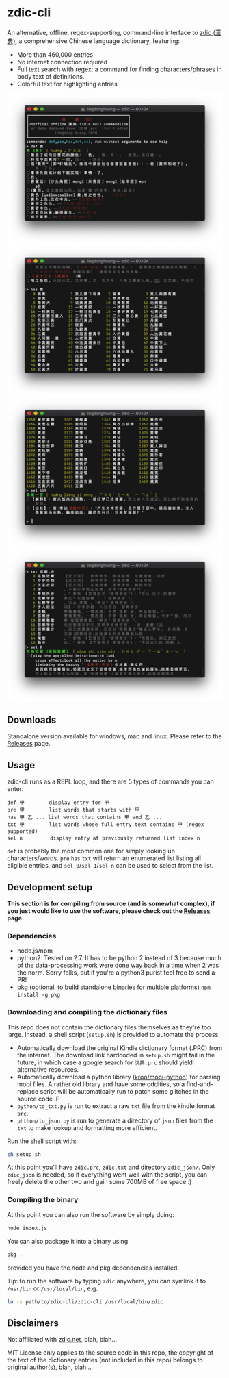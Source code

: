 # zdic-cli

An alternative, offline, regex-supporting, command-line interface to [zdic (漢典)](https://zdic.net), a comprehensive Chinese language dictionary, featuring:

- More than 460,000 entries
- No internet connection required
- Full text search with regex: a command for finding characters/phrases in body text of definitions.
- Colorful text for highlighting entries


![](screenshots/screen001.png)
![](screenshots/screen002.png)
![](screenshots/screen003.png)
![](screenshots/screen004.png)


## Downloads

Standalone version available for windows, mac and linux. Please refer to the [Releases](https://github.com/LingDong-/zdic-cli/releases) page.

## Usage

zdic-cli runs as a REPL loop, and there are 5 types of commands you can enter:

```
def 甲        display entry for 甲
pre 甲        list words that starts with 甲
has 甲 乙 ... list words that contains 甲 and 乙 ...
txt 甲        list words whose full entry text contains 甲 (regex supported)
sel n         display entry at previously returned list index n
```

`def` is probably the most common one for simply looking up characters/words. `pre` `has` `txt` will return an enumerated list listing all eligible entries, and `sel 0`/`sel 1`/`sel n` can be used to select from the list.


## Development setup

**This section is for compiling from source (and is somewhat complex), if you just would like to use the software, please check out the [Releases](https://github.com/LingDong-/zdic-cli/releases) page.**

### Dependencies

- node.js/npm
- python2. Tested on 2.7. It has to be python 2 instead of 3 because much of the data-processing work were done way back in a time when 2 was the norm. Sorry folks, but if you're a python3 purist feel free to send a PR!
- pkg (optional, to build standalone binaries for multiple platforms) `npm install -g pkg`

### Downloading and compiling the dictionary files

This repo does not contain the dictionary files themselves as they're too large. Instead, a shell script (`setup.sh`) is provided to automate the process:

- Automatically download the original Kindle dictionary format (.PRC) from the internet. The download link hardcoded in `setup.sh` might fail in the future, in which case a google search for `汉典.prc` should yield alternative resources.
- Automatically download a python library ([kroo/mobi-python](https://github.com/kroo/mobi-python)) for parsing mobi files. A rather old library and have some oddities, so a find-and-replace script will be automatically run to patch some glitches in the source code :P
- `python/to_txt.py` is run to extract a raw `txt` file from the kindle format `prc`.
- `phthon/to_json.py` is run to generate a directory of `json` files from the `txt` to make lookup and formatting more efficient.

Run the shell script with:

```bash
sh setup.sh
```

At this point you'll have `zdic.prc`, `zdic.txt` and directory `zdic_json/`. Only `zdic_json` is needed, so if everything went well with the script, you can freely delete the other two and gain some 700MB of free space :)

### Compiling the binary

At this point you can also run the software by simply doing:

```bash
node index.js
```

You can also package it into a binary using

```bash
pkg .
```

provided you have the node and pkg dependencies installed.

Tip: to run the software by typing `zdic` anywhere, you can symlink it to `/usr/bin` or `/usr/local/bin`, e.g.

```bash
ln -s path/to/zdic-cli/zdic-cli /usr/local/bin/zdic
```

## Disclaimers

Not affiliated with [zdic.net](https://www.zdic.net/), blah, blah...

MIT License only applies to the source code in this repo, the copyright of the text of the dictionary entries (not included in this repo) belongs to original author(s), blah, blah...
